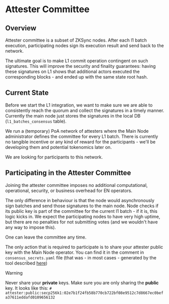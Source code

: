# Attester Committee

## Overview

Attester committee is a subset of ZKSync nodes. 
After each l1 batch execution, participating nodes sign its execution result and send back to the network.

The ultimate goal is to make L1 commit operation contingent on such signatures.
This will improve the security and finality guarantees: 
having these signatures on L1 shows that additional actors executed the corresponding blocks - 
and ended up with the same state root hash.

## Current State

Before we start the L1 integration,
we want to make sure we are able to consistently reach the quorum and collect the signatures in a timely manner. 
Currently the main node just stores the signatures in the local DB (`l1_batches_consensus` table).

We run a (temporary) PoA network of attesters where the Main Node administrator defines the committee for every L1 batch.
There is currently no tangible incentive or any kind of reward for the participants - we'll be developing them and potential tokenomics later on.

We are looking for participants to this network. 

## Participating in the Attester Committee

Joining the attester committee imposes no additional computational, operational, security, or business overhead for EN operators.

The only difference in behaviour is that the node would asynchronously sign batches and send those signatures to the main node.
Node checks if its public key is part of the committee for the current l1 batch - if it is, this logic kicks in.
We expect the participating nodes to have very high uptime, 
but there are no penalties for not submitting votes (and we wouldn't have any way to impose this).

One can leave the committee any time.

The only action that is required to participate is to share your attester public key with the Main Node operator.
You can find it in the comment in `consensus_secrets.yaml` file (that was - in most cases - generated by the tool described [here](https://github.com/matter-labs/zksync-era/blob/main/docs/guides/external-node/09_decentralization.md#generating-secrets))

> [!WARNING]
>
> Never share your **private** keys. Make sure you are only sharing the **public** key. It looks like this: `# attester:public:secp256k1:02e7b1f24fb58b770cb722bf08e9512c7d8667ec0befa37611eddafd0109656132
`
